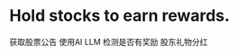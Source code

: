 

<!--
 * @Author: sanford courageux_san@wechat.com
 * @Date: 2024-12-30 10:45:01
 * @LastEditors: sanford courageux_san@wechat.com
 * @LastEditTime: 2024-12-30 17:04:33
 * @FilePath: /script/StockeRewards/README.md
 * @Description: 
-->
# Hold stocks to earn rewards.
获取股票公告 使用AI LLM 检测是否有奖励 股东礼物分红